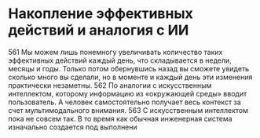 # Накопление эффективных действий и аналогия с ИИ

561 Мы можем лишь понемногу увеличивать количество таких эффективных действий каждый день, что складывается в недели, месяцы и годы. Только потом обернувшись назад вы сможете увидеть сколько много вы сделали, но в моменте и каждый день эти изменения практически незаметны. 
562 По аналогии с искусственным интеллектом, которому информацию из «окружающей среды» вводит пользователь. А человек самостоятельно получает весь контекст за счет мультимодального внимания. 
563 С искусственным интеллектом пока не совсем так. В то время как обычная инженерная система изначально создается под выполнени
